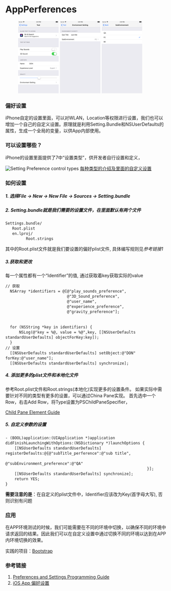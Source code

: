 # AppPerferences





<figure class="third"> <img src="./screenshots/one.png" width="30%"> <img src="./screenshots/two.png" width="30%"> <img src="./screenshots/three.png" width="30%"> </figure>





### 偏好设置
iPhone自定的设置里面，可以对WLAN，Location等权限进行设置，我们也可以增加一个自己的自定义设置。原理就是利用Setting.Bundle和NSUserDefaults的属性，生成一个全局的变量，以供App内部使用。

### 可以设置哪些？
iPhone的设置里面提供了7中“设置类型”，供开发者自行设置和定义，

![Setting Preference control types](http://upload-images.jianshu.io/upload_images/1126977-e0583d8512b17ab8.png?imageMogr2/auto-orient/strip%7CimageView2/2/w/1240)
[每种类型的介绍及里面的自定义设置](https://developer.apple.com/library/content/documentation/PreferenceSettings/Conceptual/SettingsApplicationSchemaReference/Introduction/Introduction.html#//apple_ref/doc/uid/TP40007071)

### 如何设置
##### 1. 选择File -> New -> New File -> Sources -> Setting.bundle

##### 2. Setting.bundle就是我们需要的设置文件，在里面默认有两个文件 

 ```
Settings.bundle/
    Root.plist
    en.lproj/
          Root.strings
 ```
其中的Root.plist文件就是我们要设置的偏好plist文件, 具体编写规则见*参考链接1*

##### 3.获取和更改

每一个属性都有一个“Identifier”的值, 通过获取着key获取实际的value

```
// 获取
  NSArray *identifiers = @[@"play_sounds_preference",
                           @"3D_Sound_preference",
                           @"user_name",
                           @"experience_preference",
                           @"gravity_preference"];


  for (NSString *key in identifiers) {
      NSLog(@"key = %@, value = %@",key, [[NSUserDefaults standardUserDefaults] objectForKey:key]);
  }
// 设置
  [[NSUserDefaults standardUserDefaults] setObject:@"DON" forKey:@"user_name"];
  [[NSUserDefaults standardUserDefaults] synchronize];
```
##### 4. 添加更多的plist文件和本地化文件

参考Root.plist文件和Root.strings(本地化)实现更多的设置条件。
如果实际中需要针对不同的类型有更多的设置，可以通过China Pane实现。
首先选中一个Row，右击Add Row，将Type设置为PSChildPaneSpecifier，

[Child Pane Element Guide](https://developer.apple.com/library/content/documentation/PreferenceSettings/Conceptual/SettingsApplicationSchemaReference/Articles/PSChildPaneSpecifier.html#//apple_ref/doc/uid/TP40007017-SW1)

##### 5. 自定义参数的设置

```
- (BOOL)application:(UIApplication *)application didFinishLaunchingWithOptions:(NSDictionary *)launchOptions {
    [[NSUserDefaults standardUserDefaults] registerDefaults:@{@"subTitle_perference":@"sub title",
                                                              @"subEnvironment_preference":@"QA"
                                                              }];
    [[NSUserDefaults standardUserDefaults] synchronize];
    return YES;
}
```
**需要注意的是**：在自定义的plist文件中，Identifier应该改为Key(首字母大写), 否则识别有问题

### 应用

在APP环境测试的时候，我们可能需要在不同的环境中切换，以确保不同的环境中请求返回的结果。因此我们可以在自定义设置中通过切换不同的环境以达到在APP内环境切换的效果。

实践的项目：[Bootstrap](https://github.com/krzysztofzablocki/Bootstrap)

### 参考链接
1. [Preferences and Settings Programming Guide](https://developer.apple.com/library/content/documentation/Cocoa/Conceptual/UserDefaults/Preferences/Preferences.html#//apple_ref/doc/uid/10000059i-CH6-SW14)
2. [iOS App 偏好设置](http://chars.tech/2016/01/15/ios-preference-setting/)
